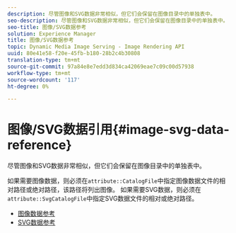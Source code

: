 ```yaml
---
description: 尽管图像和SVG数据非常相似，但它们会保留在图像目录中的单独表中。
seo-description: 尽管图像和SVG数据非常相似，但它们会保留在图像目录中的单独表中。
seo-title: 图像/SVG数据参考
solution: Experience Manager
title: 图像/SVG数据参考
topic: Dynamic Media Image Serving - Image Rendering API
uuid: 80e41e58-f20e-45fb-b180-28b2c4b30808
translation-type: tm+mt
source-git-commit: 97a84e8e7edd3d834ca42069eae7c09c00d57938
workflow-type: tm+mt
source-wordcount: '117'
ht-degree: 0%

---
```



# 图像/SVG数据引用{#image-svg-data-reference}

尽管图像和SVG数据非常相似，但它们会保留在图像目录中的单独表中。

如果需要图像数据，则必须在`attribute::CatalogFile`中指定图像数据文件的相对路径或绝对路径，该路径将列出图像。 如果需要SVG数据，则必须在`attribute::SvgCatalogFile`中指定SVG数据文件的相对或绝对路径。

* [图像数据参考](c-image-data-reference/c-image-data-reference.md)
* [SVG数据参考](c-svg-data-reference/c-svg-data-reference.md)
